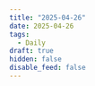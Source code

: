 ```yaml
---
title: "2025-04-26"
date: 2025-04-26
tags:
  - Daily
draft: true
hidden: false
disable_feed: false
---
```


